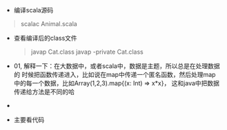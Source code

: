 * 编译scala源码
  
> scalac Animal.scala
  
* 查看编译后的class文件
  > javap Cat.class
  > javap -private Cat.class



* 01, 解释一下：在大数据中，或者scala中，数据是主题，所以总是在处理数据的 时候把函数传递进入，比如说在map中传递一个匿名函数，然后处理map中的每一个数据，比如Array(1,2,3).map{(x: Int) => x*x}， 这和java中把数据传递给方法是不同的哈
* 
* 主要看代码

